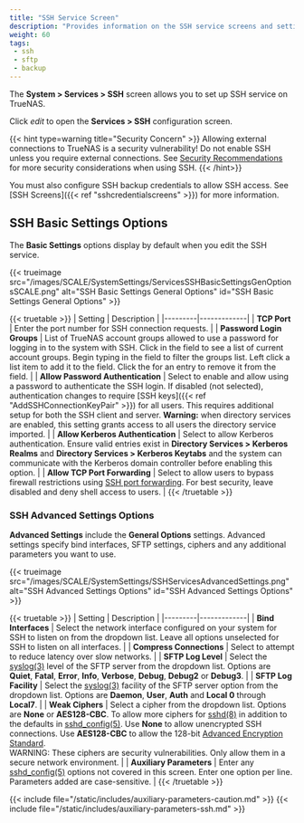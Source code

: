 ```yaml
---
title: "SSH Service Screen"
description: "Provides information on the SSH service screens and settings."
weight: 60
tags:
 - ssh
 - sftp
 - backup
---
```


The **System > Services > SSH** screen allows you to set up SSH service on TrueNAS.

Click <i class="material-icons" aria-hidden="true" title="Configure">edit</i> to open the **Services > SSH** configuration screen.

{{< hint type=warning title="Security Concern" >}}
Allowing external connections to TrueNAS is a security vulnerability!
Do not enable SSH unless you require external connections.
See [Security Recommendations](https://www.truenas.com/docs/solutions/optimizations/security/) for more security considerations when using SSH.
{{< /hint>}}

You must also configure SSH backup credentials to allow SSH access. See [SSH Screens]({{< ref "sshcredentialscreens" >}}) for more information.

## SSH Basic Settings Options

The **Basic Settings** options display by default when you edit the SSH service.

{{< trueimage src="/images/SCALE/SystemSettings/ServicesSSHBasicSettingsGenOptionsSCALE.png" alt="SSH Basic Settings General Options" id="SSH Basic Settings General Options" >}}

{{< truetable >}}
| Setting | Description |
|---------|-------------|
| **TCP Port** | Enter the port number for SSH connection requests. |
| **Password Login Groups** | List of TrueNAS account groups allowed to use a password for logging in to the system with SSH. Click in the field to see a list of current account groups. Begin typing in the field to filter the groups list. Left click a list item to add it to the field. Click the <span class="iconify" data-icon="mdi:close-circle"></span> for an entry to remove it from the field. |
| **Allow Password Authentication** | Select to enable and allow using a password to authenticate the SSH login. If disabled (not selected), authentication changes to require [SSH keys]({{< ref "AddSSHConnectionKeyPair" >}}) for all users. This requires additional setup for both the SSH client and server. **Warning:** when directory services are enabled, this setting grants access to all users the directory service imported. |
| **Allow Kerberos Authentication** | Select to allow Kerberos authentication. Ensure valid entries exist in **Directory Services > Kerberos Realms** and **Directory Services > Kerberos Keytabs** and the system can communicate with the Kerberos domain controller before enabling this option. |
| **Allow TCP Port Forwarding** | Select to allow users to bypass firewall restrictions using [SSH port forwarding](https://www.ssh.com/academy/ssh/tunneling-example). For best security, leave disabled and deny shell access to users. |
{{< /truetable >}}

### SSH Advanced Settings Options
**Advanced Settings** include the **General Options** settings. Advanced settings specify bind interfaces, SFTP settings, ciphers and any additional parameters you want to use.

{{< trueimage src="/images/SCALE/SystemSettings/SSHServicesAdvancedSettings.png" alt="SSH Advanced Settings Options" id="SSH Advanced Settings Options" >}}



{{< truetable >}}
| Setting | Description |
|---------|-------------|
| **Bind Interfaces** | Select the network interface configured on your system for SSH to listen on from the dropdown list. Leave all options unselected for SSH to listen on all interfaces. |
| **Compress Connections** | Select to attempt to reduce latency over slow networks. |
| **SFTP Log Level** | Select the [syslog(3)](https://manpages.debian.org/bullseye/manpages-dev/syslog.3.en.html) level of the SFTP server from the dropdown list. Options are **Quiet**, **Fatal**, **Error**, **Info**, **Verbose**, **Debug**, **Debug2** or **Debug3**. |
| **SFTP Log Facility** | Select the [syslog(3)](https://www.freebsd.org/cgi/man.cgi?query=syslog) facility of the SFTP server option from the dropdown list. Options are **Daemon**, **User**, **Auth** and **Local 0** through **Local7**. |
| **Weak Ciphers** | Select a cipher from the dropdown list. Options are **None** or **AES128-CBC**. To allow more ciphers for [sshd(8)](https://man7.org/linux/man-pages/man8/sshd.8.html) in addition to the defaults in [sshd_config(5)](https://man7.org/linux/man-pages/man5/sshd_config.5.html). Use **None** to allow unencrypted SSH connections. Use **AES128-CBC** to allow the 128-bit [Advanced Encryption Standard](https://nvlpubs.nist.gov/nistpubs/FIPS/NIST.FIPS.197.pdf).<br>WARNING: These ciphers are security vulnerabilities. Only allow them in a secure network environment. |
| **Auxiliary Parameters** | Enter any [sshd_config(5)](https://man7.org/linux/man-pages/man5/sshd_config.5.html) options not covered in this screen. Enter one option per line. Parameters added are case-sensitive. |
{{< /truetable >}}

{{< include file="/static/includes/auxiliary-parameters-caution.md" >}}
{{< include file="/static/includes/auxiliary-parameters-ssh.md" >}}
